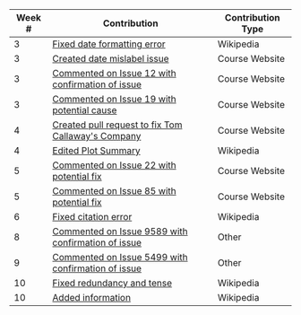 |**Week #**|**Contribution**|**Contribution Type**|
|----------|----------------|---------------------|
|3|[Fixed date formatting error](https://en.wikipedia.org/w/index.php?title=Love_Live!_Sunshine!!&oldid=824717197)|Wikipedia|
|3|[Created date mislabel issue](https://github.com/joannakl/cs480_s18/issues/9)|Course Website|
|3|[Commented on Issue 12 with confirmation of issue](https://github.com/joannakl/cs480_s18/issues/12)|Course Website|
|3|[Commented on Issue 19 with potential cause](https://github.com/joannakl/cs480_s18/issues/19)|Course Website|
|4|[Created pull request to fix Tom Callaway's Company](https://github.com/joannakl/cs480_s18/pull/56)|Course Website|
|4|[Edited Plot Summary](https://en.wikipedia.org/w/index.php?title=Love_Live!_Sunshine!!&oldid=824967655)|Wikipedia|
|5|[Commented on Issue 22 with potential fix](https://github.com/joannakl/cs480_s18/issues/22)|Course Website|
|5|[Commented on Issue 85 with potential fix](https://github.com/joannakl/cs480_s18/issues/85)|Course Website|
|6|[Fixed citation error](https://en.wikipedia.org/w/index.php?title=Black_Butler&oldid=828709889)|Wikipedia|
|8|[Commented on Issue 9589 with confirmation of issue](https://github.com/mozilla/pdf.js/issues/9589)|Other|
|9|[Commented on Issue 5499 with confirmation of issue](https://github.com/mozilla/pdf.js/issues/5499)|Other|
|10|[Fixed redundancy and tense](https://en.wikipedia.org/w/index.php?title=Asaka_(musician)&oldid=834283706)|Wikipedia|
|10|[Added information](https://en.wikipedia.org/w/index.php?title=Flow_(band)&oldid=834318813)|Wikipedia|
